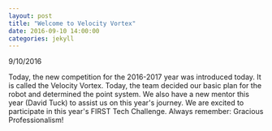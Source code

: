 ```yaml
---
layout: post
title: "Welcome to Velocity Vortex"
date: 2016-09-10 14:00:00
categories: jekyll
---
```

9/10/2016

Today, the new competition for the 2016-2017 year was introduced today. It is called the Velocity Vortex. Today, the team decided our basic plan for the robot
and determined the point system. We also have a new mentor this year (David Tuck) to assist us on this year's journey. We are excited to participate in this
year's FIRST Tech Challenge. Always remember: Gracious Professionalism!
